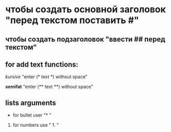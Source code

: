 # чтобы создать основной заголовок "перед текстом поставить #"
## чтобы создать подзаголовок "ввести ## перед текстом"

## for add text functions:
*kursive* "enter (* text *) without space"

**semifat** "enter (** text **) without space"

## lists arguments

* for bullet user "* "
1. for numbers use " 1. "